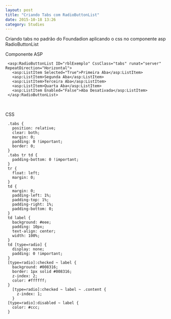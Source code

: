 ```yaml
---
layout: post
title: "Criando Tabs com RadioButtonList"
date: 2015-10-18 13:26
category: Studies
---
```


<p class="txt-post">
Criando tabs no padrão do Foundadion aplicando o css no componente asp RadioButtonList
</p>

<p class="txt-post">
Componente ASP
<pre><code> &lt;asp:RadioButtonList ID="rblExemplo" CssClass="tabs" runat="server" RepeatDirection="Horizontal"&gt;  
   &lt;asp:ListItem Selected="True"&gt;Primeira Aba&lt;/asp:ListItem&gt;  
   &lt;asp:ListItem&gt;Segunda Aba&lt;/asp:ListItem&gt;  
   &lt;asp:ListItem&gt;Terceira Aba&lt;/asp:ListItem&gt;  
   &lt;asp:ListItem&gt;Quarta Aba&lt;/asp:ListItem&gt;  
   &lt;asp:ListItem Enabled="False"&gt;Aba Desativada&lt;/asp:ListItem&gt;  
 &lt;/asp:RadioButtonList&gt;  
</code></pre>
</br>
</p>

<p class="txt-post">
CSS</br>
<pre><code> .tabs {  
   position: relative;  
   clear: both;  
   margin: 0;  
   padding: 0 !important;  
   border: 0;  
 }  
 .tabs tr td {  
   padding-bottom: 0 !important;  
 }  
 tr {  
   float: left;  
   margin: 0;  
 }  
 td {  
   margin: 0;  
   padding-left: 1%;  
   padding-top: 1%;  
   padding-right: 1%;  
   padding-bottom: 0;  
 }  
 td label {  
   background: #eee;  
   padding: 10px;  
   text-align: center;  
   width: 100%;  
 }  
 td [type=radio] {  
   display: none;  
   padding: 0 !important;  
 }  
 [type=radio]:checked ~ label {  
   background: #008316;  
   border: 1px solid #008316;  
   z-index: 2;  
   color: #ffffff;  
 }  
   [type=radio]:checked ~ label ~ .content {  
     z-index: 1;  
   }  
 [type=radio]:disabled ~ label {  
   color: #ccc;  
 }  
</code></pre>
</p>
